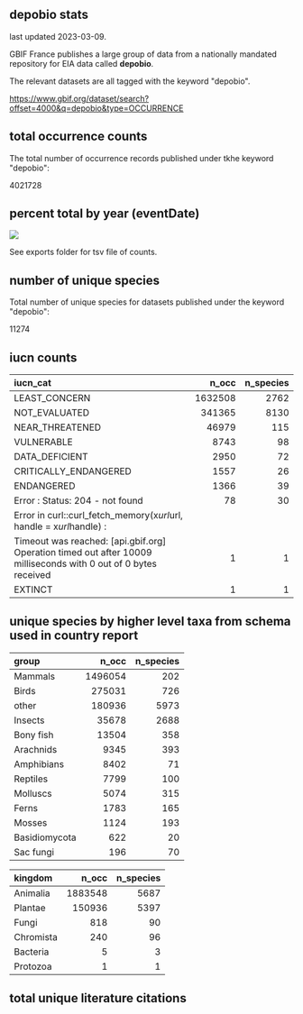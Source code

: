 ## depobio stats

last updated 2023-03-09.

GBIF France publishes a large group of data from a nationally mandated repository for EIA data called **depobio**.

The relevant datasets are all tagged with the keyword "depobio".

<https://www.gbif.org/dataset/search?offset=4000&q=depobio&type=OCCURRENCE>





## total occurrence counts



The total number of occurrence records published under tkhe keyword "depobio":

4021728

## percent total by year (eventDate)





![](https://raw.githubusercontent.com/jhnwllr/depobio-stats/main/plots_by_year.png)

See exports folder for tsv file of counts. 

## number of unique species



Total number of unique species for datasets published under the keyword "depobio":

11274

## iucn counts




|iucn_cat                                                                                                                                                                               |   n_occ| n_species|
|:--------------------------------------------------------------------------------------------------------------------------------------------------------------------------------------|-------:|---------:|
|LEAST_CONCERN                                                                                                                                                                          | 1632508|      2762|
|NOT_EVALUATED                                                                                                                                                                          |  341365|      8130|
|NEAR_THREATENED                                                                                                                                                                        |   46979|       115|
|VULNERABLE                                                                                                                                                                             |    8743|        98|
|DATA_DEFICIENT                                                                                                                                                                         |    2950|        72|
|CRITICALLY_ENDANGERED                                                                                                                                                                  |    1557|        26|
|ENDANGERED                                                                                                                                                                             |    1366|        39|
|Error : Status: 204 - not found                                                                                                                                                        |      78|        30|
|Error in curl::curl_fetch_memory(x$url$url, handle = x$url$handle) : 
  Timeout was reached: [api.gbif.org] Operation timed out after 10009 milliseconds with 0 out of 0 bytes received |       1|         1|
|EXTINCT                                                                                                                                                                                |       1|         1|

## unique species by higher level taxa from schema used in country report




|group         |   n_occ| n_species|
|:-------------|-------:|---------:|
|Mammals       | 1496054|       202|
|Birds         |  275031|       726|
|other         |  180936|      5973|
|Insects       |   35678|      2688|
|Bony fish     |   13504|       358|
|Arachnids     |    9345|       393|
|Amphibians    |    8402|        71|
|Reptiles      |    7799|       100|
|Molluscs      |    5074|       315|
|Ferns         |    1783|       165|
|Mosses        |    1124|       193|
|Basidiomycota |     622|        20|
|Sac fungi     |     196|        70|



|kingdom   |   n_occ| n_species|
|:---------|-------:|---------:|
|Animalia  | 1883548|      5687|
|Plantae   |  150936|      5397|
|Fungi     |     818|        90|
|Chromista |     240|        96|
|Bacteria  |       5|         3|
|Protozoa  |       1|         1|

## total unique literature citations





